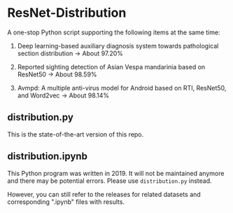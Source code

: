 # ResNet-Distribution

A one-stop Python script supporting the following items at the same time: 

1) Deep learning-based auxiliary diagnosis system towards pathological section distribution -> About 97.20%

2) Reported sighting detection of Asian Vespa mandarinia based on ResNet50 -> About 98.59%

3) Avmpd: A multiple anti-virus model for Android based on RTI, ResNet50, and Word2vec -> About 98.14%

## distribution.py

This is the state-of-the-art version of this repo. 

## distribution.ipynb

This Python program was written in 2019. It will not be maintained anymore and there may be potential errors. Please use ``distribution.py`` instead. 

However, you can still refer to the releases for related datasets and corresponding ".ipynb" files with results. 
